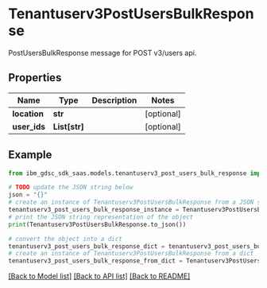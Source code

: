 # Tenantuserv3PostUsersBulkResponse

PostUsersBulkResponse message for POST v3/users api.

## Properties

Name | Type | Description | Notes
------------ | ------------- | ------------- | -------------
**location** | **str** |  | [optional] 
**user_ids** | **List[str]** |  | [optional] 

## Example

```python
from ibm_gdsc_sdk_saas.models.tenantuserv3_post_users_bulk_response import Tenantuserv3PostUsersBulkResponse

# TODO update the JSON string below
json = "{}"
# create an instance of Tenantuserv3PostUsersBulkResponse from a JSON string
tenantuserv3_post_users_bulk_response_instance = Tenantuserv3PostUsersBulkResponse.from_json(json)
# print the JSON string representation of the object
print(Tenantuserv3PostUsersBulkResponse.to_json())

# convert the object into a dict
tenantuserv3_post_users_bulk_response_dict = tenantuserv3_post_users_bulk_response_instance.to_dict()
# create an instance of Tenantuserv3PostUsersBulkResponse from a dict
tenantuserv3_post_users_bulk_response_from_dict = Tenantuserv3PostUsersBulkResponse.from_dict(tenantuserv3_post_users_bulk_response_dict)
```
[[Back to Model list]](../README.md#documentation-for-models) [[Back to API list]](../README.md#documentation-for-api-endpoints) [[Back to README]](../README.md)



